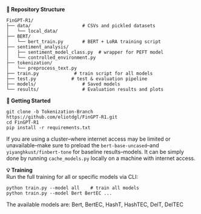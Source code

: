 **:file_folder: Repository Structure**
```
FinGPT‑R1/
├── data/                   # CSVs and pickled datasets
│   └── local_data/
├── BERT/
│   └── bert_train.py       # BERT + LoRA training script
├── sentiment_analysis/
│   ├── sentiment_model_class.py  # wrapper for PEFT model
│   └── controlled_environment.py
├── tokenization/
│   └── preprocess_text.py
├── train.py             # train script for all models
├── test.py             # test & evaluation pipeline
├── models/                 # Saved models
└── results/                # Evaluation results and plots
```

**:rocket: Getting Started**
```
git clone -b Tokenization-Branch https://github.com/eliotdgl/FinGPT‑R1.git
cd FinGPT‑R1
pip install -r requirements.txt
```
If you are using a cluster–where internet access may be limited or unavailable–make sure to preload the `bert-base-uncased`–and `yiyanghkust/finbert-tone` for baseline results–models. It can be simply done by running `cache_models.py` locally on a machine with internet access.

**:bulb: Training**  
Run the full training for all or specific models via CLI:
```
python train.py --model all    # train all models
python train.py --model Bert BertEC ...
```
The available models are: Bert, BertEC, HashT, HashTEC, DelT, DelTEC

